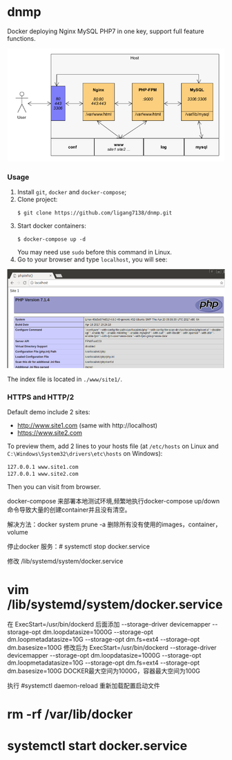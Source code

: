 # dnmp
Docker deploying Nginx MySQL PHP7 in one key, support full feature functions.

![Demo Image](./dnmp.png)


### Usage
1. Install `git`, `docker` and `docker-compose`;
2. Clone project:
    ```
    $ git clone https://github.com/ligang7138/dnmp.git
    ```
4. Start docker containers:
    ```
    $ docker-compose up -d
    ```
    You may need use `sudo` before this command in Linux.
5. Go to your browser and type `localhost`, you will see:

![Demo Image](./snapshot.png)

The index file is located in `./www/site1/`.

### HTTPS and HTTP/2
Default demo include 2 sites:
* http://www.site1.com (same with http://localhost)
* https://www.site2.com

To preview them, add 2 lines to your hosts file (at `/etc/hosts` on Linux and `C:\Windows\System32\drivers\etc\hosts` on Windows):
```
127.0.0.1 www.site1.com
127.0.0.1 www.site2.com
```
Then you can visit from browser.

docker-compose 来部署本地测试环境,频繁地执行docker-compose up/down 命令导致大量的创建container并且没有清空。

解决方法：docker system prune -a  删除所有没有使用的images，container，volume

停止docker 服务：#  systemctl stop docker.service


修改 /lib/systemd/system/docker.service

# vim /lib/systemd/system/docker.service

在 ExecStart=/usr/bin/dockerd 后面添加 --storage-driver devicemapper --storage-opt dm.loopdatasize=1000G --storage-opt dm.loopmetadatasize=10G --storage-opt dm.fs=ext4 --storage-opt dm.basesize=100G 
修改后为
ExecStart=/usr/bin/dockerd --storage-driver devicemapper --storage-opt dm.loopdatasize=1000G --storage-opt dm.loopmetadatasize=10G --storage-opt dm.fs=ext4 --storage-opt dm.basesize=100G
DOCKER最大空间为1000G，容器最大空间为100G


执行  #systemctl daemon-reload  重新加载配置启动文件


#  rm -rf   /var/lib/docker

#  systemctl start docker.service